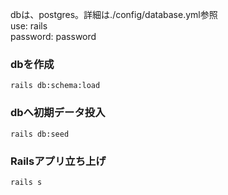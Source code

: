 dbは、postgres。詳細は./config/database.yml参照  
use: rails  
password: password  

### dbを作成  
```  
rails db:schema:load
```  

### dbへ初期データ投入  
```  
rails db:seed
```  

### Railsアプリ立ち上げ  
```  
rails s
```  
